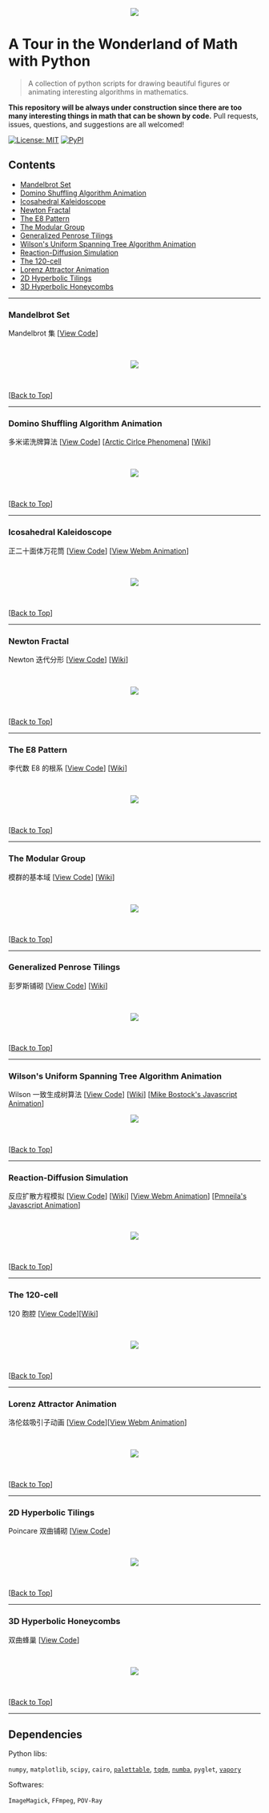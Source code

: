 <p align="center"><img src="./alice.png"></p>

# A Tour in the Wonderland of Math with Python

> A collection of python scripts for drawing beautiful figures or animating interesting algorithms in mathematics.

**This repository will be always under construction since there are too many interesting things in math that can be shown by code.** Pull requests, issues, questions, and suggestions are all welcomed!


[![License: MIT](https://img.shields.io/badge/License-MIT-blue.svg)](https://opensource.org/licenses/MIT) [![PyPI](https://img.shields.io/pypi/pyversions/Django.svg)]()


## Contents

- [Mandelbrot Set](#mandelbrot-set)
- [Domino Shuffling Algorithm Animation](#domino-shuffling-algorithm-animation)
- [Icosahedral Kaleidoscope](#icosahedral-kaleidoscope)
- [Newton Fractal](#newton-fractal)
- [The E8 Pattern](#the-e8-pattern)
- [The Modular Group](#the-modular-group)
- [Generalized Penrose Tilings](#generalized-penrose-tilings)
- [Wilson's Uniform Spanning Tree Algorithm Animation](#wilsons-uniform-spanning-tree-algorithm-animation)
- [Reaction-Diffusion Simulation](#reaction-diffusion-simulation)
- [The 120-cell](#the-120-cell)
- [Lorenz Attractor Animation](#lorenz-attractor-animation)
- [2D Hyperbolic Tilings](#2d-hyperbolic-tilings)
- [3D Hyperbolic Honeycombs](#3d-hyperbolic-honeycombs)

---
### Mandelbrot Set
Mandelbrot 集 [[View Code](./src/misc/mandelbrot.py)]

<br>

<p align="center">
<img src="./img/mandelbrot.png"/>
</p>

<br>

[[Back to Top](#contents)]

---
### Domino Shuffling Algorithm Animation
多米诺洗牌算法 [[View Code](./src/domino/)] [[Arctic Cirlce Phenomena](./img/randomtiling.png)] [[Wiki](https://en.wikipedia.org/wiki/Aztec_diamond)]

<br>

<p align="center">
<img src="./img/dominoshuffling.gif">
</p>

<br>

[[Back to Top](#contents)]

---
### Icosahedral Kaleidoscope

正二十面体万花筒 [[View Code](./src/misc/kaleidoscope.py)] [[View Webm Animation](./img/kaleidoscope.webm)]

<br>

<p align="center">
<img src="./img/kaleidoscope.png"/>
</p>

<br>

[[Back to Top](#contents)]

---
### Newton Fractal
Newton 迭代分形 [[View Code](./src/misc/newton.py)] [[Wiki](https://en.wikipedia.org/wiki/Newton_fractal)]

<br>

<p align="center">
<img src="./img/newton.png"/>
</p>

<br>

[[Back to Top](#contents)]

---
### The E8 Pattern
李代数 E8 的根系 [[View Code](./src/misc/e8.py)] [<a href="https://en.wikipedia.org/wiki/E8_(mathematics)">Wiki</a>]

<br>

<p align="center">
<img src="./img/e8-pattern.png"br/>
</p>

<br>

[[Back to Top](#contents)]

---
### The Modular Group
模群的基本域 [[View Code](./src/misc/modulargroup.py)] [[Wiki](https://en.wikipedia.org/wiki/Modular_group)]

<br>

<p align="center">
<img src="./img/modulargroup.png"/>
</p>

<br>

[[Back to Top](#contents)]

---
### Generalized Penrose Tilings
彭罗斯铺砌 [[View Code](./src/misc/penrose.py)] [[Wiki](https://en.wikipedia.org/wiki/Penrose_tiling)]

<br>

<p align="center">
<img src="./img/penrose.gif"/>
</p>

<br>

[[Back to Top](#contents)]

---
### Wilson's Uniform Spanning Tree Algorithm Animation
Wilson 一致生成树算法 [[View Code](./src/wilson/)] [[Wiki](https://en.wikipedia.org/wiki/Loop-erased_random_walk)] [[Mike Bostock's Javascript Animation](https://bl.ocks.org/mbostock/11357811)]
<br>

<p align="center">
<img src="./img/wilson.gif"/>
</p>

<br>

[[Back to Top](#contents)]

---
### Reaction-Diffusion Simulation
反应扩散方程模拟 [[View Code](./src/grayscott/)] [[Wiki](https://en.wikipedia.org/wiki/Reaction%E2%80%93diffusion_system)] [[View Webm Animation](./img/grayscott.webm)] [[Pmneila's Javascript Animation](http://pmneila.github.io/jsexp/grayscott/)]

<br>

<p align="center">
<img src="./img/grayscott.gif"/>
</p>

<br>

[[Back to Top](#contents)]

---
### The 120-cell
120 胞腔 [[View Code](./src/120cell/)][[Wiki](https://en.wikipedia.org/wiki/120-cell)]

<br>

<p align="center">
<img src="./img/120cell.png"/>
</p>

<br>

[[Back to Top](#contents)]

---
### Lorenz Attractor Animation
洛伦兹吸引子动画 [[View Code](./src/misc/lorenz.py)][[View Webm Animation](./img/lorenz.webm)]

<br>

<p align="center">
<img src="./img/lorenz.png"/>
</p>

<br>

[[Back to Top](#contents)]

---
### 2D Hyperbolic Tilings
Poincare 双曲铺砌 [[View Code](./src/poincare/)]

<br>

<p align="center">
<img src="./img/poincare.png"/>
</p>

<br>

[[Back to Top](#contents)]

---
### 3D Hyperbolic Honeycombs
双曲蜂巢 [[View Code](./src/honeycomb)]

<br>

<p align="center">
<img src="./img/honeycomb.gif"/>
</p>

<br>

[[Back to Top](#contents)]

---
## Dependencies

Python libs:

`numpy`, `matplotlib`, `scipy`, `cairo`, [`palettable`](https://github.com/jiffyclub/palettable), [`tqdm`](https://github.com/tqdm/tqdm), [`numba`](https://github.com/numba/numba), `pyglet`, [`vapory`](https://github.com/Zulko/vapory)

Softwares:

`ImageMagick`, `FFmpeg`, `POV-Ray`
